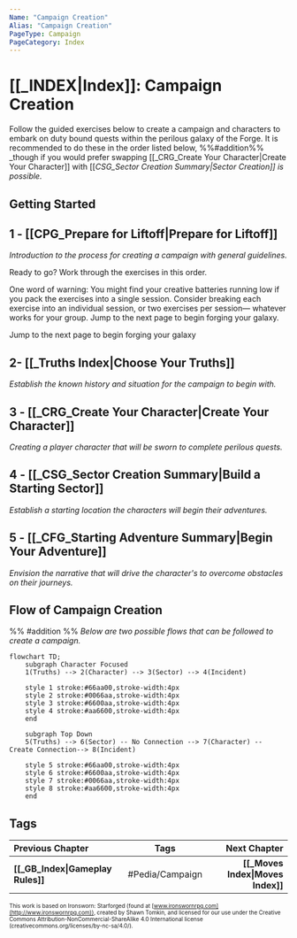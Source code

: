```yaml
---
Name: "Campaign Creation"
Alias: "Campaign Creation"
PageType: Campaign
PageCategory: Index
---
```

# [[_INDEX|Index]]: Campaign Creation
Follow the guided exercises below to create a campaign and characters to embark on duty bound quests within the perilous galaxy of the Forge.  It is recommended to do these in the order listed below, %%#addition%%  _though if you would prefer swapping [[_CRG_Create Your Character|Create Your Character]] with [[_CSG_Sector Creation Summary|Sector Creation]] is possible._



## Getting Started
## 1 - [[CPG_Prepare for Liftoff|Prepare for Liftoff]]
_Introduction to the process for creating a campaign with general guidelines._

Ready to go? Work through the exercises in this order.

One word of warning: You might find your creative batteries running low if you pack the exercises into a single session. Consider breaking each exercise into an individual session, or two exercises per session— whatever works for your group. Jump to the next page to begin forging your galaxy.

Jump to the next page to begin forging your galaxy

## 2-  [[_Truths Index|Choose Your Truths]]
_Establish the known history and situation for the campaign to begin with._

## 3 - [[_CRG_Create Your Character|Create Your Character]]
_Creating a player character that will be sworn to complete perilous quests._

## 4 - [[_CSG_Sector Creation Summary|Build a Starting Sector]]
_Establish a starting location the characters will begin their adventures._

## 5 - [[_CFG_Starting Adventure Summary|Begin Your Adventure]]
_Envision the narrative that will drive the character's to overcome obstacles on their journeys._

## Flow of Campaign Creation
%% #addition %% _Below are two possible flows that can be followed to create a campaign._

```mermaid
flowchart TD;
	subgraph Character Focused
	1(Truths) --> 2(Character) --> 3(Sector) --> 4(Incident)
	
	style 1 stroke:#66aa00,stroke-width:4px
	style 2 stroke:#0066aa,stroke-width:4px
	style 3 stroke:#6600aa,stroke-width:4px
	style 4 stroke:#aa6600,stroke-width:4px
	end

	subgraph Top Down
	5(Truths) --> 6(Sector) -- No Connection --> 7(Character) -- Create Connection--> 8(Incident)

	style 5 stroke:#66aa00,stroke-width:4px
	style 6 stroke:#6600aa,stroke-width:4px
	style 7 stroke:#0066aa,stroke-width:4px
	style 8 stroke:#aa6600,stroke-width:4px
	end
```


## Tags
| Previous Chapter | Tags | Next Chapter | 
| :--- | :---: | ---: |
| **[[_GB_Index\|Gameplay Rules]]** | #Pedia/Campaign | **[[_Moves Index\|Moves Index]]** |

<font size=-2>This work is based on Ironsworn: Starforged (found at [www.ironswornrpg.com](http://www.ironswornrpg.com)), created by Shawn Tomkin, and licensed for our use under the Creative Commons Attribution-NonCommercial-ShareAlike 4.0 International license  (creativecommons.org/licenses/by-nc-sa/4.0/).</font>